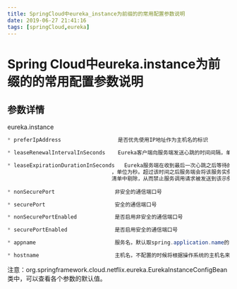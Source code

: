 ```yaml
---
title: SpringCloud中eureka_instance为前缀的的常用配置参数说明
date: 2019-06-27 21:41:16
tags: [springCloud,eureka]
---
```


# Spring Cloud中eureka.instance为前缀的的常用配置参数说明



## 参数详情

eureka.instance

```java
* preferIpAddress                  是否优先使用IP地址作为主机名的标识                   false

* leaseRenewalIntervalInSeconds    Eureka客户端向服务端发送心跳的时间间隔，单位为秒       30

* leaseExpirationDurationInSeconds   Eureka服务端在收到最后一次心跳之后等待的时间上限     90
                                 ，单位为秒。超过该时间之后服务端会将该服务实例从服务
                                 清单中剔除，从而禁止服务调用请求被发送到该示例上
                                
* nonSecurePort                   非安全的通信端口号                                    80

* securePort                      安全的通信端口号                                      443

* nonSecurePortEnabled            是否启用非安全的通信端口号                             true

* securePortEnabled               是否启用安全的通信端口号

* appname                         服务名，默认取spring.application.name的配置值

* hostname                        主机名，不配置的时候将根据操作系统的主机名来获取

```

注意：org.springframework.cloud.netflix.eureka.EurekaInstanceConfigBean类中，可以查看各个参数的默认值。

